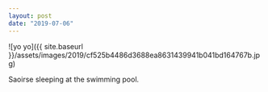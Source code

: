 ```yaml
---
layout: post
date: "2019-07-06"
---
```


![yo yo]({{ site.baseurl }}/assets/images/2019/cf525b4486d3688ea8631439941b041bd164767b.jpg)

Saoirse sleeping at the swimming pool.
